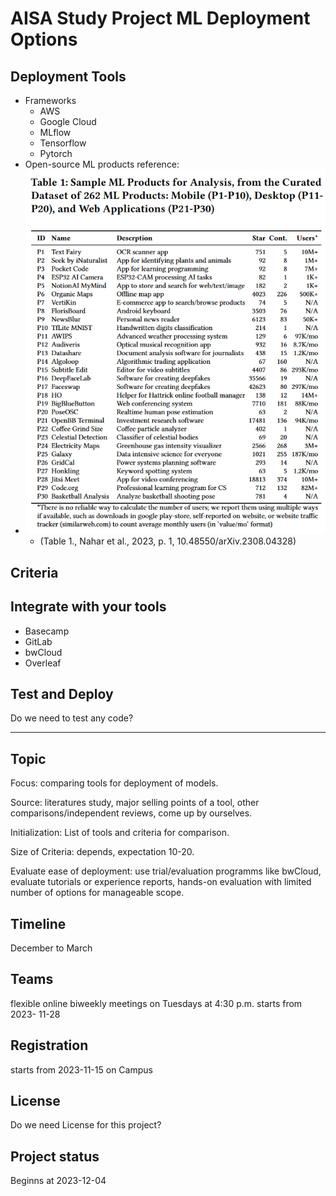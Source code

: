 # AISA Study Project ML Deployment Options

## Deployment Tools

* Frameworks
  * AWS
  * Google Cloud
  * MLflow
  * Tensorflow
  * Pytorch
* Open-source ML products reference:
* ![1700749932745](image/README/1700749932745.png)
  * (Table 1., Nahar et al., 2023, p. 1, 10.48550/arXiv.2308.04328)

## Criteria

## Integrate with your tools

- Basecamp
- GitLab
- bwCloud
- Overleaf

## Test and Deploy

Do we need to test any code?

---

## Topic

Focus: comparing tools for deployment of models.

Source: literatures study, major selling points of a tool, other comparisons/independent reviews, come up by ourselves.

Initialization: List of tools and criteria for comparison.

Size of Criteria: depends, expectation 10-20.

Evaluate ease of deployment: use trial/evaluation programms like bwCloud, evaluate tutorials or experience reports, hands-on evaluation with limited number of options for manageable scope.

## Timeline

December to March

## Teams

flexible online biweekly meetings on Tuesdays at 4:30 p.m. starts from 2023-
11-28

## Registration

starts from 2023-11-15 on Campus

## License

Do we need License for this project?

## Project status

Beginns at 2023-12-04
